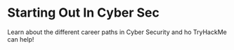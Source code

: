 # Starting Out In Cyber Sec

Learn about the different career paths in Cyber Security and ho TryHackMe can help!

